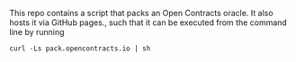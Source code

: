 This repo contains a script that packs an Open Contracts oracle.
It also hosts it via GitHub pages., such that it can be executed from the command line by running 
```
curl -Ls pack.opencontracts.io | sh
```
